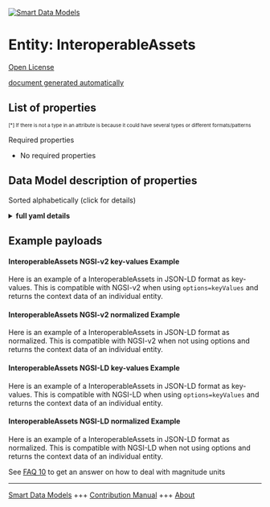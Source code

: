 <!-- 10-Header -->  
[![Smart Data Models](https://smartdatamodels.org/wp-content/uploads/2022/01/SmartDataModels_logo.png "Logo")](https://smartdatamodels.org)  
Entity: InteroperableAssets  
===========================<!-- /10-Header -->  
<!-- 15-License -->  
[Open License](https://github.com/smart-data-models//dataModel.DataSpace/blob/master/InteroperableAssets/LICENSE.md)  
[document generated automatically](https://docs.google.com/presentation/d/e/2PACX-1vTs-Ng5dIAwkg91oTTUdt8ua7woBXhPnwavZ0FxgR8BsAI_Ek3C5q97Nd94HS8KhP-r_quD4H0fgyt3/pub?start=false&loop=false&delayms=3000#slide=id.gb715ace035_0_60)  
<!-- /15-License -->  
<!-- 20-Description -->  
<!-- /20-Description -->  
<!-- 30-PropertiesList -->  

## List of properties  

<sup><sub>[*] If there is not a type in an attribute is because it could have several types or different formats/patterns</sub></sup>  
<!-- /30-PropertiesList -->  
<!-- 35-RequiredProperties -->  
Required properties  
- No required properties  <!-- /35-RequiredProperties -->  
<!-- 40-NotesYaml -->  
<!-- /40-NotesYaml -->  
<!-- 50-DataModelHeader -->  
## Data Model description of properties  
Sorted alphabetically (click for details)  
<!-- /50-DataModelHeader -->  
<!-- 60-ModelYaml -->  
<details><summary><strong>full yaml details</strong></summary>    
```yaml  
InteroperableAssets:    
  description: List of the interoperable assets that a data space disclose to other data space to enable the federation or interconnection    
  properties:    
    address:    
      description: The mailing address    
      properties:    
        addressCountry:    
          description: 'The country. For example, Spain'    
          type: string    
          x-ngsi:    
            model: https://schema.org/addressCountry    
            type: Property    
        addressLocality:    
          description: 'The locality in which the street address is, and which is in the region'    
          type: string    
          x-ngsi:    
            model: https://schema.org/addressLocality    
            type: Property    
        addressRegion:    
          description: 'The region in which the locality is, and which is in the country'    
          type: string    
          x-ngsi:    
            model: https://schema.org/addressRegion    
            type: Property    
        district:    
          description: 'A district is a type of administrative division that, in some countries, is managed by the local government'    
          type: string    
          x-ngsi:    
            type: Property    
        postOfficeBoxNumber:    
          description: 'The post office box number for PO box addresses. For example, 03578'    
          type: string    
          x-ngsi:    
            model: https://schema.org/postOfficeBoxNumber    
            type: Property    
        postalCode:    
          description: 'The postal code. For example, 24004'    
          type: string    
          x-ngsi:    
            model: https://schema.org/https://schema.org/postalCode    
            type: Property    
        streetAddress:    
          description: The street address    
          type: string    
          x-ngsi:    
            model: https://schema.org/streetAddress    
            type: Property    
        streetNr:    
          description: Number identifying a specific property on a public street    
          type: string    
          x-ngsi:    
            type: Property    
      type: object    
      x-ngsi:    
        model: https://schema.org/address    
        type: Property    
    alternateName:    
      description: An alternative name for this item    
      type: string    
      x-ngsi:    
        type: Property    
    areaServed:    
      description: The geographic area where a service or offered item is provided    
      type: string    
      x-ngsi:    
        model: https://schema.org/Text    
        type: Property    
    dataExchangeProtocols:    
      description: List of the data exchange protocols enabled by the data space to be used in the connection with other participants    
      items:    
        description: Description of the individual protocol    
        properties:    
          description:    
            description: Description of the protocol for data exchange    
            type: string    
            x-ngsi:    
              type: Property    
          documentation:    
            description: URIs where more information about the data exchange protocol can be found    
            items:    
              description: Every resource with additional information about the data exchange protocol    
              format: uri    
              type: string    
              x-ngsi:    
                type: Property    
            type: array    
            x-ngsi:    
              type: Property    
          identifier:    
            description: 'Unique identifier of the protocol, it includes the version number. It should nt contain spaces. Enum:''NGSI-LD.1.6, LDES, NGSI-v2.1.0'''    
            enum:    
              - NGSI-LD.1.6    
              - LDES    
              - NGSI-v2.1.0    
            type: string    
            x-ngsi:    
              type: Property    
          name:    
            description: Name of the protocol for data exchange    
            type: string    
            x-ngsi:    
              type: Property    
          version:    
            description: Version of the protocol for data exchange    
            type: string    
            x-ngsi:    
              type: Property    
        type: object    
        x-ngsi:    
          type: Property    
      type: array    
      x-ngsi:    
        type: Property    
    dataModelSources:    
      description: List of the semantic data sources potentially used by the data assets in the data space    
      items:    
        description: Every semantic data sources potentially used by the data assets in the data space    
        properties:    
          description:    
            description: Description of the semantic data source    
            type: string    
            x-ngsi:    
              type: Property    
          documentation:    
            description: URIs where can be found more information about the semantic data source    
            items:    
              description: Every resource with additional information about the semantic data exchange source    
              format: uri    
              type: string    
              x-ngsi:    
                type: Property    
            type: array    
            x-ngsi:    
              type: Property    
          identifier:    
            description: 'Unique identifier of the semantic data source, it includes the version number. Enum:''Smart-Data-Models, SAREF, S4BLDG'''    
            enum:    
              - Smart-Data-Models    
              - SAREF    
              - S4BLDG    
            type: string    
            x-ngsi:    
              type: Property    
          internalIdentifier:    
            description: Internal identifier inside the semantic data source. In example it could be the class name or a specific data model if needed    
            type: string    
            x-ngsi:    
              type: Property    
          name:    
            description: Name of the semantic data source    
            type: string    
            x-ngsi:    
              type: Property    
          version:    
            description: Version of the semantic data source    
            type: string    
            x-ngsi:    
              type: Property    
        type: object    
        x-ngsi:    
          type: Property    
      type: array    
      x-ngsi:    
        type: Property    
    dataProvider:    
      description: A sequence of characters identifying the provider of the harmonised data entity    
      type: string    
      x-ngsi:    
        type: Property    
    dataSpaceIdentifier:    
      description: 'Data space unique identifier. Enum:''AD4GD, AgDataValue, AgriDataSpace, AI4EOSC, AI4Europeana, AquaINFRA, B-Cubed, Blue-Cloud2026, CrackSense, CRAFT-OA, DataCellar, DataSpace4.0, DATES, DE-BIAS, deployEMDS, Divine, DS4SSCC, DS4SSCC-DEP, EDDIE, EOSC4Cancer, EOSC-ENTRUST, EOSCBeyond, EOSCFocus, EuroScienceGateway, Eureka3D, EVERSE, FAIR-EASE, FAIR-IMPACT, FAIRCORE4EOSC, FAIRiCUBE, GDI, GraspOS, GREAT, IntNET, OMEGA-X, OSCARS, OSTrails, PrepDSpace4Mobility, RAISE, RDATIGER, ScaleAgData, SciLake, Skills4EOSC, SM4RTENANCE, SIESTA, Synergies, TITAN, UNDERPIN, USAGE'''    
      enum:    
        - AD4GD    
        - AgDataValue    
        - AgriDataSpace    
        - AI4EOSC    
        - AI4Europeana    
        - AquaINFRA    
        - B-Cubed    
        - Blue-Cloud2026    
        - CrackSense    
        - CRAFT-OA    
        - DataCellar    
        - DataSpace4.0    
        - DATES    
        - DE-BIAS    
        - deployEMDS    
        - Divine    
        - DS4SSCC    
        - DS4SSCC-DEP    
        - EDDI    
        - EOSC4Cancer    
        - EOSC-ENTRUST    
        - EOSCBeyond    
        - EOSCFocus    
        - EuroScienceGateway    
        - Eureka3D    
        - EVERSE    
        - FAIR-EASE    
        - FAIR-IMPACT    
        - FAIRCORE4EOSC    
        - FAIRiCUBE    
        - GDI    
        - GraspOS    
        - GREAT    
        - IntNET    
        - OMEGA-X    
        - OSCARS    
        - OSTrails    
        - PrepDSpace4Mobility    
        - RAISE    
        - RDATIGER    
        - ScaleAgData    
        - SciLake    
        - Skills4EOSC    
        - SM4RTENANCE    
        - SIESTA    
        - Synergies    
        - TITAN    
        - UNDERPIN    
        - USAGE    
      type: string    
      x-ngsi:    
        type: Property    
    dateCreated:    
      description: Entity creation timestamp. This will usually be allocated by the storage platform    
      format: date-time    
      type: string    
      x-ngsi:    
        type: Property    
    dateModified:    
      description: Timestamp of the last modification of the entity. This will usually be allocated by the storage platform    
      format: date-time    
      type: string    
      x-ngsi:    
        type: Property    
    description:    
      description: A description of this item    
      type: string    
      x-ngsi:    
        type: Property    
    id:    
      anyOf:    
        - description: Identifier format of any NGSI entity    
          maxLength: 256    
          minLength: 1    
          pattern: ^[\w\-\.\{\}\$\+\*\[\]`|~^@!,:\\]+$    
          type: string    
          x-ngsi:    
            type: Property    
        - description: Identifier format of any NGSI entity    
          format: uri    
          type: string    
          x-ngsi:    
            type: Property    
      description: Unique identifier of the entity    
      x-ngsi:    
        type: Relationship    
    location:    
      description: 'Geojson reference to the item. It can be Point, LineString, Polygon, MultiPoint, MultiLineString or MultiPolygon'    
      oneOf:    
        - description: Geojson reference to the item. Point    
          properties:    
            bbox:    
              items:    
                type: number    
              minItems: 4    
              type: array    
            coordinates:    
              items:    
                type: number    
              minItems: 2    
              type: array    
            type:    
              enum:    
                - Point    
              type: string    
          required:    
            - type    
            - coordinates    
          title: GeoJSON Point    
          type: object    
          x-ngsi:    
            type: GeoProperty    
        - description: Geojson reference to the item. LineString    
          properties:    
            bbox:    
              items:    
                type: number    
              minItems: 4    
              type: array    
            coordinates:    
              items:    
                items:    
                  type: number    
                minItems: 2    
                type: array    
              minItems: 2    
              type: array    
            type:    
              enum:    
                - LineString    
              type: string    
          required:    
            - type    
            - coordinates    
          title: GeoJSON LineString    
          type: object    
          x-ngsi:    
            type: GeoProperty    
        - description: Geojson reference to the item. Polygon    
          properties:    
            bbox:    
              items:    
                type: number    
              minItems: 4    
              type: array    
            coordinates:    
              items:    
                items:    
                  items:    
                    type: number    
                  minItems: 2    
                  type: array    
                minItems: 4    
                type: array    
              type: array    
            type:    
              enum:    
                - Polygon    
              type: string    
          required:    
            - type    
            - coordinates    
          title: GeoJSON Polygon    
          type: object    
          x-ngsi:    
            type: GeoProperty    
        - description: Geojson reference to the item. MultiPoint    
          properties:    
            bbox:    
              items:    
                type: number    
              minItems: 4    
              type: array    
            coordinates:    
              items:    
                items:    
                  type: number    
                minItems: 2    
                type: array    
              type: array    
            type:    
              enum:    
                - MultiPoint    
              type: string    
          required:    
            - type    
            - coordinates    
          title: GeoJSON MultiPoint    
          type: object    
          x-ngsi:    
            type: GeoProperty    
        - description: Geojson reference to the item. MultiLineString    
          properties:    
            bbox:    
              items:    
                type: number    
              minItems: 4    
              type: array    
            coordinates:    
              items:    
                items:    
                  items:    
                    type: number    
                  minItems: 2    
                  type: array    
                minItems: 2    
                type: array    
              type: array    
            type:    
              enum:    
                - MultiLineString    
              type: string    
          required:    
            - type    
            - coordinates    
          title: GeoJSON MultiLineString    
          type: object    
          x-ngsi:    
            type: GeoProperty    
        - description: Geojson reference to the item. MultiLineString    
          properties:    
            bbox:    
              items:    
                type: number    
              minItems: 4    
              type: array    
            coordinates:    
              items:    
                items:    
                  items:    
                    items:    
                      type: number    
                    minItems: 2    
                    type: array    
                  minItems: 4    
                  type: array    
                type: array    
              type: array    
            type:    
              enum:    
                - MultiPolygon    
              type: string    
          required:    
            - type    
            - coordinates    
          title: GeoJSON MultiPolygon    
          type: object    
          x-ngsi:    
            type: GeoProperty    
      x-ngsi:    
        type: GeoProperty    
    name:    
      description: The name of this item    
      type: string    
      x-ngsi:    
        type: Property    
    owner:    
      description: A List containing a JSON encoded sequence of characters referencing the unique Ids of the owner(s)    
      items:    
        anyOf:    
          - description: Identifier format of any NGSI entity    
            maxLength: 256    
            minLength: 1    
            pattern: ^[\w\-\.\{\}\$\+\*\[\]`|~^@!,:\\]+$    
            type: string    
            x-ngsi:    
              type: Property    
          - description: Identifier format of any NGSI entity    
            format: uri    
            type: string    
            x-ngsi:    
              type: Property    
        description: Unique identifier of the entity    
        x-ngsi:    
          type: Relationship    
      type: array    
      x-ngsi:    
        type: Property    
    seeAlso:    
      description: list of uri pointing to additional resources about the item    
      oneOf:    
        - items:    
            format: uri    
            type: string    
          minItems: 1    
          type: array    
        - format: uri    
          type: string    
      x-ngsi:    
        type: Property    
    source:    
      description: 'A sequence of characters giving the original source of the entity data as a URL. Recommended to be the fully qualified domain name of the source provider, or the URL to the source object'    
      type: string    
      x-ngsi:    
        type: Property    
    type:    
      description: It must be equal to InteroperableAssets.    
      enum:    
        - InteroperableAssets    
      type: string    
      x-ngsi:    
        type: Property    
  required:    
    - id    
    - type    
  type: object    
  x-derived-from: ""    
  x-disclaimer: 'Redistribution and use in source and binary forms, with or without modification, are permitted  provided that the license conditions are met. Copyleft (c) 2024 Contributors to Smart Data Models Program'    
  x-license-url: https://github.com/smart-data-models/dataModel.DataSpace/blob/master/InteroperableAssets/LICENSE.md    
  x-model-schema: https://smart-data-models.github.io/dataModel.DataSpace/InteroperableAssets/schema.json    
  x-model-tags: 'Data Space, '    
  x-version: 0.0.1    
```  
</details>    
<!-- /60-ModelYaml -->  
<!-- 70-MiddleNotes -->  
<!-- /70-MiddleNotes -->  
<!-- 80-Examples -->  
## Example payloads    
#### InteroperableAssets NGSI-v2 key-values Example    
Here is an example of a InteroperableAssets in JSON-LD format as key-values. This is compatible with NGSI-v2 when  using `options=keyValues` and returns the context data of an individual entity.  
#### InteroperableAssets NGSI-v2 normalized Example    
Here is an example of a InteroperableAssets in JSON-LD format as normalized. This is compatible with NGSI-v2 when not using options and returns the context data of an individual entity.  
#### InteroperableAssets NGSI-LD key-values Example    
Here is an example of a InteroperableAssets in JSON-LD format as key-values. This is compatible with NGSI-LD when  using `options=keyValues` and returns the context data of an individual entity.  
#### InteroperableAssets NGSI-LD normalized Example    
Here is an example of a InteroperableAssets in JSON-LD format as normalized. This is compatible with NGSI-LD when not using options and returns the context data of an individual entity.  
<!-- /80-Examples -->  
<!-- 90-FooterNotes -->  
<!-- /90-FooterNotes -->  
<!-- 95-Units -->  
See [FAQ 10](https://smartdatamodels.org/index.php/faqs/) to get an answer on how to deal with magnitude units  
<!-- /95-Units -->  
<!-- 97-LastFooter -->  
---  
[Smart Data Models](https://smartdatamodels.org) +++ [Contribution Manual](https://bit.ly/contribution_manual) +++ [About](https://bit.ly/Introduction_SDM)<!-- /97-LastFooter -->  
